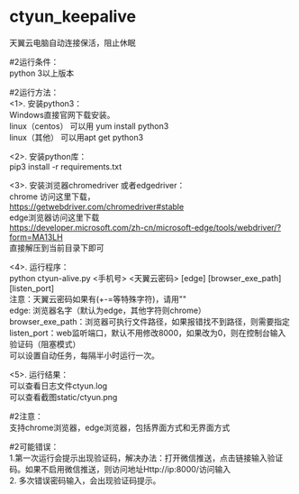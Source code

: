 # ctyun_keepalive
天翼云电脑自动连接保活，阻止休眠

#2运行条件：<br>
 python 3以上版本<br>

 #2运行方法：<br>
 <1>. 安装python3：<br>
    Windows直接官网下载安装。<br>
    linux（centos） 可以用 yum install python3<br>
    linux（其他）  可以用apt get python3<br>
     
 <2>. 安装python库：<br>
pip3 install  -r requirements.txt<br>

<3>. 安装浏览器chromedriver 或者edgedriver：<br>
   chrome 访问这里下载，<br>
   https://getwebdriver.com/chromedriver#stable <br>
   edge浏览器访问这里下载<br>
   https://developer.microsoft.com/zh-cn/microsoft-edge/tools/webdriver/?form=MA13LH <br>
  直接解压到当前目录下即可
 

<4>. 运行程序：<br>
   python ctyun-alive.py <手机号> <天翼云密码> [edge] [browser_exe_path] [listen_port]<br>
   注意：天翼云密码如果有(+-=等特殊字符)，请用""<br>
   edge: 浏览器名字（默认为edge，其他字符则chrome）<br>
   browser_exe_path：浏览器可执行文件路径，如果报错找不到路径，则需要指定<br>
   listen_port：web监听端口，默认不用修改8000，如果改为0，则在控制台输入验证码（阻塞模式）<br>
   可以设置自动任务，每隔半小时运行一次。<br>

<5>.  运行结果：<br>
  可以查看日志文件ctyun.log<br>
  可以查看截图static/ctyun.png<br>

#2注意：<br>
支持chrome浏览器，edge浏览器，包括界面方式和无界面方式<br>


#2可能错误：<br>
1.第一次运行会提示出现验证码，解决办法：打开微信推送，点击链接输入验证码。如果不启用微信推送，则访问地址Http://ip:8000/访问输入<br>
2. 多次错误密码输入，会出现验证码提示。<br>
  
